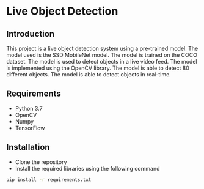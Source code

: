# Live Object Detection


## Introduction
This project is a live object detection system using a pre-trained model. The model used is the SSD MobileNet model. The model is trained on the COCO dataset. The model is used to detect objects in a live video feed. The model is implemented using the OpenCV library. The model is able to detect 80 different objects. The model is able to detect objects in real-time.

## Requirements
- Python 3.7
- OpenCV
- Numpy
- TensorFlow

## Installation
- Clone the repository
- Install the required libraries using the following command
```bash
pip install -r requirements.txt
```
